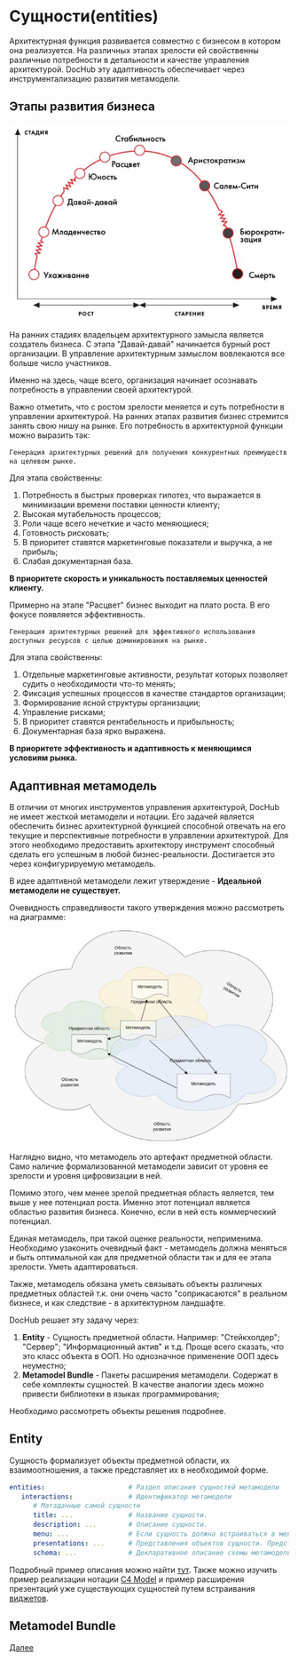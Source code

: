 # Сущности(entities)

Архитектурная функция развивается совместно с бизнесом в котором она реализуется.
На различных этапах зрелости ей свойственны различные потребности в детальности и качестве управления архитектурой.
DocHub эту адаптивность обеспечивает через инструментализацию развития метамодели.

## Этапы развития бизнеса

![Этапы развития бизнеса](images/stages.jpg)

На ранних стадиях владельцем архитектурного замысла является создатель бизнеса. С этапа "Давай-давай" начинается 
бурный рост организации. В управление архитектурным замыслом вовлекаются все больше число участников. 

Именно на здесь, чаще всего, организация начинает осознавать потребность в управлении своей архитектурой.

Важно отметить, что с ростом зрелости меняется и суть потребности в управлении архитектурой. На ранних
этапах развития бизнес стремится занять свою нишу на рынке. Его потребность в архитектурной функции можно выразить так:

```
Генерация архитектурных решений для получения конкурентных преимуществ на целевом рынке.
```

Для этапа свойственны:
1. Потребность в быстрых проверках гипотез, что выражается в минимизации времени поставки ценности клиенту;
2. Высокая мутабельность процессов;
3. Роли чаще всего нечеткие и часто меняющиеся;
4. Готовность рисковать;
5. В приоритет ставятся маркетинговые показатели и выручка, а не прибыль;
6. Слабая документарная база.

**В приоритете скорость и уникальность поставляемых ценностей клиенту.**


Примерно на этапе "Расцвет" бизнес выходит на плато роста. В его фокусе появляется эффективность.

```
Генерация архитектурных решений для эффективного использования доступных ресурсов с целью доминирования на рынке.
```

Для этапа свойственны:
1. Отдельные маркетинговые активности, результат которых позволяет судить о необходимости что-то менять;
2. Фиксация успешных процессов в качестве стандартов организации;
3. Формирование ясной структуры организации;
4. Управление рисками;
5. В приоритет ставятся рентабельность и прибыльность;
6. Документарная база ярко выражена.

**В приоритете эффективность и адаптивность к меняющимся условиям рынка.**

## Адаптивная метамодель

В отличии от многих инструментов управления архитектурой, DocHub не имеет жесткой метамодели и нотации. 
Его задачей является обеспечить бизнес архитектурной функцией способной отвечать на его текущие и перспективные
потребности в управлении архитектурой. Для этого необходимо предоставить архитектору инструмент способный
сделать его успешным в любой бизнес-реальности. Достигается это через конфигурируемую метамодель.

В идее адаптивной метамодели лежит утверждение - **Идеальной метамодели не существует.**

Очевидность справедливости такого утверждения можно рассмотреть на диаграмме:

![Область применения метамодели](images/landspace.jpeg)

Наглядно видно, что метамодель это артефакт предметной области. Само наличие формализованной метамодели зависит 
от уровня ее зрелости и уровня цифровизации в ней.

Помимо этого, чем менее зрелой предметная область является, тем выше у нее потенциал роста. Именно этот потенциал 
является областью развития бизнеса. Конечно, если в ней есть коммерческий потенциал.

Единая метамодель, при такой оценке реальности, неприменима. Необходимо узаконить очевидный факт - метамодель
должна меняться и быть оптимальной как для предметной области так и для ее этапа зрелости. Уметь адаптироваться.

Также, метамодель обязана уметь связывать объекты различных предметных областей т.к. они очень часто "соприкасаются" 
в реальном бизнесе, и как следствие - в архитектурном ландшафте.

DocHub решает эту задачу через:
1. **Entity** - Сущность предметной области. Например: "Стейкхолдер"; "Сервер"; "Информационный актив" и т.д. 
                Проще всего сказать, что это класс объекта в ООП. Но однозначное применение ООП здесь неуместно;
2. **Metamodel Bundle** - Пакеты расширения метамодели. Содержат в себе комплекты сущностей.
                В качестве аналогии здесь можно привести библиотеки в языках программирования;

Необходимо рассмотреть объекты решения подробнее.

## Entity

Сущность формализует объекты предметной области, их взаимоотношения, а также представляет их в необходимой форме.

```yaml
entities:                     # Раздел описания сущностей метамодели
   interactions:              # Идентификатор метамодели
      # Матаданные самой сущности
      title: ...              # Название сущности.
      description: ...        # Описание сущности.
      menu: ...               # Если сущность должна встраиваться в меню, здесь описывается ее размещение.
      presentations: ...      # Представления объектов сущности. Представлением может быть любой тип документа.
      schema: ...             # Декларативное описание схемы метамодели объектов сущности.
``` 

Подробный пример описания можно найти [тут](/docs/dochub.entities.examples). Также можно изучить пример реализации нотации 
[C4 Model](https://github.com/rpiontik/DocHubExamples/tree/main/src/C4Model) и пример расширения презентаций уже существующих
сущностей путем встраивания [виджетов](https://github.com/rpiontik/DocHubExamples/tree/main/src/widgets).

## Metamodel Bundle



[Далее](/docs/dochub.radar)
